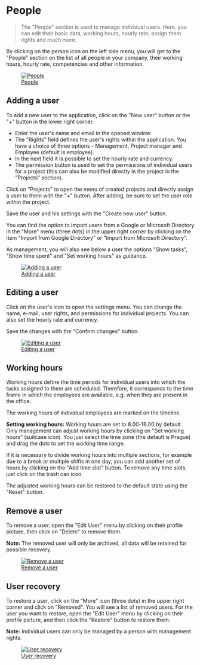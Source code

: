 # People

> The "People" section is used to manage individual users. Here, you can edit their basic data, working hours, hourly rate, assign them rights and much more.

By clicking on the person icon on the left side menu, you will get to the "People" section on the list of all people in your company, their working hours, hourly rate, competencies and other information.

<figure>
	<a href="../../assets/images/people.jpg" title="People" class="glightbox">
		<img loading="lazy" src="../../assets/images/people.jpg" alt="People" />
		<figcaption>People</figcaption>
	</a>
</figure>

## Adding a user
To add a new user to the application, click on the "New user" button or the "+" button in the lower right corner.

- Enter the user's name and email in the opened window.
- The "Rights" field defines the user's rights within the application. You have a choice of three options - Management, Project manager and Employee (default is employee).
- In the next field it is possible to set the hourly rate and currency.
- The permission button is used to set the permissions of individual users for a project (this can also be modified directly in the project in the "Projects" section).

Click on "Projects" to open the menu of created projects and directly assign a user to them with the "+" button. After adding, be sure to set the user role within the project.

Save the user and his settings with the "Create new user" button.

You can find the option to import users from a Google or Microsoft Directory in the "More" menu (three dots) in the upper right corner by clicking on the item "Import from Google Directory" or "Import from Microsoft Directory".

As management, you will also see below a user the options "Show tasks", "Show time spent" and "Set working hours" as guidance.

<figure>
	<a href="../../assets/images/people-adding-a-user.jpg" title="Adding a user" class="glightbox">
		<img loading="lazy" src="../../assets/images/people-adding-a-user.jpg" alt="Adding a user" />
		<figcaption>Adding a user</figcaption>
	</a>
</figure>

## Editing a user
Click on the user's icon to open the settings menu. You can change the name, e-mail, user rights, and permissions for individual projects. You can also set the hourly rate and currency.

Save the changes with the "Confirm changes" button.

<figure>
	<a href="../../assets/images/people-editing-a-user.jpg" title="Editing a user" class="glightbox">
		<img loading="lazy" src="../../assets/images/people-editing-a-user.jpg" alt="Editing a user" />
		<figcaption>Editing a user</figcaption>
	</a>
</figure>

## Working hours
Working hours define the time periods for individual users into which the tasks assigned to them are scheduled. Therefore, it corresponds to the time frame in which the employees are available, e.g. when they are present in the office.

The working hours of individual employees are marked on the timeline.

**Setting working hours:**
Working hours are set to 8.00-16.00 by default. Only management can adjust working hours by clicking on "Set working hours" (suitcase icon). You just select the time zone (the default is Prague) and drag the dots to set the working time range.

If it is necessary to divide working hours into multiple sections, for example due to a break or multiple shifts in one day, you can add another set of hours by clicking on the "Add time slot" button. To remove any time slots, just click on the trash can icon.

The adjusted working hours can be restored to the default state using the "Reset" button.

## Remove a user
To remove a user, open the "Edit User" menu by clicking on their profile picture, then click on "Delete" to remove them.

**Note:** The removed user will only be archived, all data will be retained for possible recovery.

<figure>
	<a href="../../assets/images/people-remove-user.jpg" title="Remove a user" class="glightbox">
		<img loading="lazy" src="../../assets/images/people-remove-user.jpg" alt="Remove a user" />
		<figcaption>Remove a user</figcaption>
	</a>
</figure>

## User recovery
To restore a user, click on the "More" icon (three dots) in the upper right corner and click on "Removed". You will see a list of removed users. For the user you want to restore, open the "Edit User" menu by clicking on their profile picture, and then click the "Restore" button to restore them.

**Note:** Individual users can only be managed by a person with management rights.

<figure>
	<a href="../../assets/images/people-user-recovery.jpg" title="User recovery" class="glightbox">
		<img loading="lazy" src="../../assets/images/people-user-recovery.jpg" alt="User recovery" />
		<figcaption>User recovery</figcaption>
	</a>
</figure>